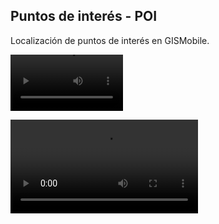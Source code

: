 ## Puntos de interés - POI

Localización de puntos de interés en GISMobile.


<video src='7/PXL_20230503_184310359.TS.mov' width=180/></video>

![PXL_20230503_184342488.TS.mov](7/PXL_20230503_184310359.TS.mov)